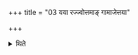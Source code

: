 +++
title = "03 यया रज्ज्वोत्तमाङ् गामाजेत्तया"

+++

<details><summary>थिते</summary>

यया रज्ज्वोत्तमां गामाजेत्तया भ्रातृव्यगवीमभिदध्याद्गोष्ठे वास्य न्यस्येत् ३
</details>
